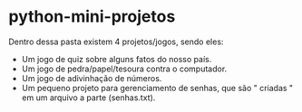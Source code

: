 # python-mini-projetos
Dentro dessa pasta existem 4 projetos/jogos, sendo eles: 
- Um jogo de quiz sobre alguns fatos do nosso país.
- Um jogo de pedra/papel/tesoura contra o computador.
- Um jogo de adivinhação de números.
- Um pequeno projeto para gerenciamento de senhas, que são " criadas " em um arquivo a parte (senhas.txt).
